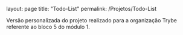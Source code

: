 layout: page
title: "Todo-List"
permalink: /Projetos/Todo-List


Versão personalizada do projeto realizado para a organização Trybe referente ao bloco 5 do módulo 1.
